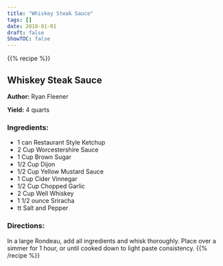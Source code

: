 ```yaml
---
title: "Whiskey Steak Sauce"
tags: []
date: 2018-01-01
draft: false
ShowTOC: false
---
```


{{% recipe %}}

## Whiskey Steak Sauce

**Author:** Ryan Fleener

**Yield:** 4 quarts


### Ingredients:

-   1 can Restaurant Style Ketchup
-   2 Cup Worcestershire Sauce
-   1 Cup Brown Sugar
-   1/2 Cup Dijon
-   1/2 Cup Yellow Mustard Sauce
-   1 Cup Cider Vinnegar
-   1/2 Cup Chopped Garlic
-   2 Cup Well Whiskey
-   1 1/2 ounce Sriracha
-   tt Salt and Pepper

### Directions: 

In a large Rondeau, add all ingredients and whisk thoroughly. Place over
a simmer for 1 hour, or until cooked down to light paste consistency.
{{% /recipe %}}
